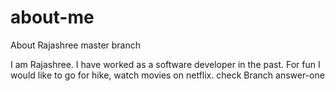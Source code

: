 # about-me

About Rajashree
master branch

I am Rajashree. I have worked as a software developer in the past.
For fun I would like to go for hike, watch movies on netflix.
check Branch answer-one

